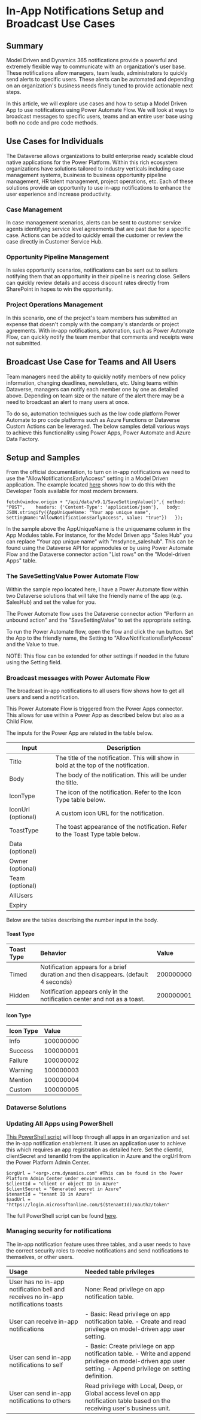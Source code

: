 # In-App Notifications Setup and Broadcast Use Cases

## Summary

Model Driven and Dynamics 365 notifications provide a powerful and extremely flexible way to communicate with an organization's user base. These notifications allow managers, team leads, administrators to quickly send alerts to specific users. These alerts can be automated and depending on an organization's business needs finely tuned to provide actionable next steps.

In this article, we will explore use cases and how to setup a Model Driven App to use notifications using Power Automate Flow. We will look at ways to broadcast messages to specific users, teams and an entire user base using both no code and pro code methods.



## Use Cases for Individuals

The Dataverse allows organizations to build enterprise ready scalable cloud native applications for the Power Platform. Within this rich ecosystem organizations have solutions tailored to industry verticals including case management systems, business to business opportunity pipeline management, HR talent management, project operations, etc. Each of these solutions provide an opportunity to use in-app notifications to enhance the user experience and increase productivity.

### Case Management

In case management scenarios, alerts can be sent to customer service agents identifying service level agreements that are past due for a specific case. Actions can be added to quickly email the customer or review the case directly in Customer Service Hub.

<insert gif>

### Opportunity Pipeline Management

In sales opportunity scenarios, notifications can be sent out to sellers notifying them that an opportunity in their pipeline is nearing close. Sellers can quickly review details and access discount rates directly from SharePoint in hopes to win the opportunity.

<insert sales hub>

### Project Operations Management

In this scenario, one of the project's team members has submitted an expense that doesn't comply with the company's standards or project agreements. With in-app notifications, automation, such as Power Automate Flow, can quickly notify the team member that comments and receipts were not submitted.

<insert project ops>

## Broadcast Use Case for Teams and All Users

Team managers need the ability to quickly notify members of new policy information, changing deadlines, newsletters, etc. Using teams within Dataverse, managers can notify each member one by one as detailed above. Depending on team size or the nature of the alert there may be a need to broadcast an alert to many users at once.

To do so, automation techniques such as the low code platform Power Automate to pro code platforms such as Azure Functions or Dataverse Custom Actions can be leveraged. The below samples detail various ways to achieve this functionality using Power Apps, Power Automate and Azure Data Factory.



## Setup and Samples

From the official documentation, to turn on in-app notifications we need to use the "AllowNotificationsEarlyAccess" setting in a Model Driven application. The example located [here](https://docs.microsoft.com/en-us/powerapps/developer/model-driven-apps/clientapi/send-in-app-notifications) shows how to do this with the Developer Tools available for most modern browsers.

```
fetch(window.origin + "/api/data/v9.1/SaveSettingValue()",{ method: "POST",    headers: {'Content-Type': 'application/json'},   body: JSON.stringify({AppUniqueName: "Your app unique name", SettingName:"AllowNotificationsEarlyAccess", Value: "true"})   });
```

In the sample above the AppUniqueName is the uniquename column in the App Modules table. For instance, for the Model Driven app "Sales Hub" you can replace "Your app unique name" with "msdynce_saleshub". This can be found using the Dataverse API for appmodules or by using Power Automate Flow and the Dataverse connector action "List rows" on the "Model-driven Apps" table.

### The SaveSettingValue Power Automate Flow

Within the sample repo located here, I have a Power Automate flow within two Dataverse solutions that will take the friendly name of the app (e.g. SalesHub) and set the value for you.

<list row image>

The Power Automate flow uses the Dataverse connector action "Perform an unbound action" and the "SaveSettingValue" to set the appropriate setting.

<insert unbound image>

To run the Power Automate flow, open the flow and click the run button. Set the App to the friendly name, the Setting to "AllowNotificationsEarlyAccess" and the Value to true.

<insert run save setting>

NOTE: This flow can be extended for other settings if needed in the future using the Setting field.



### Broadcast messages with Power Automate Flow

The broadcast in-app notifications to all users flow shows how to get all users and send a notification.

<insert schema of flow>

This Power Automate Flow is triggered from the Power Apps connector. This allows for use within a Power App as described below but also as a Child Flow.

The inputs for the Power App are related in the table below.

| Input              | Description                                                  |
| ------------------ | ------------------------------------------------------------ |
| Title              | The title of the notification. This will show in bold at the top of the notification. |
| Body               | The body of the notification. This will be under the title.  |
| IconType           | The icon of the notification. Refer to the Icon Type table below. |
| IconUrl (optional) | A custom icon URL for the notification.                      |
| ToastType          | The toast appearance of the notification. Refer to the Toast Type table below. |
| Data (optional)    |                                                              |
| Owner (optional)   |                                                              |
| Team (optional)    |                                                              |
| AllUsers           |                                                              |
| Expiry             |                                                              |

Below are the tables describing the number input in the body.

#### Toast Type

| Toast Type | Behavior                                                     | Value     |
| :--------- | :----------------------------------------------------------- | :-------- |
| Timed      | Notification appears for a brief duration and then disappears. (default 4 seconds) | 200000000 |
| Hidden     | Notification appears only in the notification center and not as a toast. | 200000001 |

#### Icon Type

| Icon Type | Value     |
| :-------- | :-------- |
| Info      | 100000000 |
| Success   | 100000001 |
| Failure   | 100000002 |
| Warning   | 100000003 |
| Mention   | 100000004 |
| Custom    | 100000005 |

### Dataverse Solutions



### Updating All Apps using PowerShell

[This PowerShell script](https://github.com/aliyoussefi/Samples/blob/main/Dynamics365/In-AppNotifications/PowerShell/01-ConnectToDataverseApiAndSetSettingValue.ps1) will loop through all apps in an organization and set the in-app notification enablement. It uses an application user to achieve this which requires an app registration as detailed here. Set the clientId, clientSecret and tenantId from the application in Azure and the orgUrl from the Power Platform Admin Center.

```
$orgUrl = "<org>.crm.dynamics.com" #This can be found in the Power Platform Admin Center under environments.
$clientId = "client or object ID in Azure"
$clientSecret = "Generated secret in Azure"
$tenantId = "tenant ID in Azure"
$aadUrl = "https://login.microsoftonline.com/$($tenantId)/oauth2/token"
```

The full PowerShell script can be found [here](https://github.com/aliyoussefi/Samples/blob/main/Dynamics365/In-AppNotifications/PowerShell/01-ConnectToDataverseApiAndSetSettingValue.ps1).

### 

### Managing security for notifications

The in-app notification feature uses three tables, and a user needs to have the correct security roles to receive notifications and send notifications to themselves, or other users.

| Usage                                                        | Needed table privileges                                      |
| :----------------------------------------------------------- | :----------------------------------------------------------- |
| User has no in-app notification bell and receives no in-app notifications toasts | None: Read privilege on app notification table.              |
| User can receive in-app notifications                        | - Basic: Read privilege on app notification table. - Create and read privilege on model-driven app user setting. |
| User can send in-app notifications to self                   | - Basic: Create privilege on app notification table. - Write and append privilege on model-driven app user setting. - Append privilege on setting definition. |
| User can send in-app notifications to others                 | Read privilege with Local, Deep, or Global access level on app notification table based on the receiving user's business unit. |